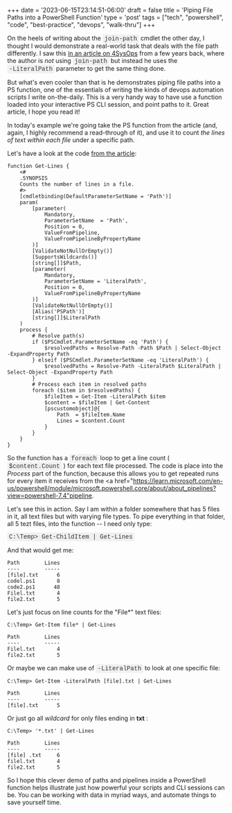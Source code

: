 +++
date = '2023-06-15T23:14:51-06:00'
draft = false
title = 'Piping File Paths into a PowerShell Function'
type = 'post'
tags = ["tech", "powershell", "code", "best-practice", "devops", "walk-thru"]
+++

<style>
/* Base style for code blocks */
.code-block {
    padding: 15px;                    /* Padding around the code */
    font-family: 'Courier New', Courier, monospace; /* Monospace font */
    white-space: pre-wrap;            /* Preserve whitespace and wrap lines */
    border-radius: 5px;               /* Rounded corners */
    overflow-x: auto;                 /* Horizontal scroll if needed */
    margin: 20px 0;                   /* Vertical spacing */
    /* Default colors (light mode) */
    background-color: #f5f5f5;        /* Light gray background */
    border: 1px solid #ddd;           /* Light border */
    color: #333;                      /* Dark text for readability */
}

/* Style for inline monospace text */
.mono {
    font-family: 'Courier New', Courier, monospace; /* Monospace font */
    background-color: #f0f0f0;        /* Light background to highlight */
    padding: 2px 4px;                  /* Padding around text */
    border-radius: 3px;                /* Rounded corners */
}

/* Dark mode overrides for code blocks */
@media (prefers-color-scheme: dark) {
    .code-block {
        background-color: #2d2d2d;    /* Dark background */
        border: 1px solid #555;        /* Darker border */
        color: #f8f8f2;                /* Light text for readability */
    }

    .mono {
        background-color: #3c3c3c;     /* Darker background for inline code */
        color: #f8f8f2;                /* Light text */
    }
}

/* Optional: Light mode overrides (for explicitness) */
@media (prefers-color-scheme: light) {
    .code-block {
        background-color: #f5f5f5;     /* Light gray background */
        border: 1px solid #ddd;        /* Light border */
        color: #333;                   /* Dark text */
    }

    .mono {
        background-color: #f0f0f0;     /* Light background */
        color: #333;                   /* Dark text */
    }
}
</style>

On the heels of writing about the <span class="mono">join-path</span> cmdlet the other day, I thought I would demonstrate a real-world task that deals with the file path differently.  I saw this <a href="https://4sysops.com/archives/process-file-paths-from-the-pipeline-in-powershell-functions/">in an article on 4SysOps</a> from a few years back, where the author is <i>not</i> using <span class="mono">join-path</span> but instead he uses the <span class="mono">‑LiteralPath</span> parameter to get the same thing done.  <br />

But what's even cooler than that is he demonstrates piping file paths into a PS function, one of the essentials of writing the kinds of devops automation scripts I write on-the-daily.  This is a very handy way to have use a function loaded into your interactive PS CLI session, and point paths to it. Great article, I hope you read it! <br />

In today's example we're going take the PS function from the article (and, again, I highly recommend a read-through of it), and use it to count <i>the lines of text within each file</i> under a specific path.  <br />

Let's have a look at the code <a href="https://4sysops.com/archives/process-file-paths-from-the-pipeline-in-powershell-functions/">from the article</a>:

~~~
function Get-Lines {
    <#
    .SYNOPSIS
    Counts the number of lines in a file.
    #>
    [cmdletbinding(DefaultParameterSetName = 'Path')]
    param(
        [parameter(
            Mandatory,
            ParameterSetName  = 'Path',
            Position = 0,
            ValueFromPipeline,
            ValueFromPipelineByPropertyName
        )]
        [ValidateNotNullOrEmpty()]
        [SupportsWildcards()]
        [string[]]$Path,
        [parameter(
            Mandatory,
            ParameterSetName = 'LiteralPath',
            Position = 0,
            ValueFromPipelineByPropertyName
        )]
        [ValidateNotNullOrEmpty()]
        [Alias('PSPath')]
        [string[]]$LiteralPath
    )
    process {
        # Resolve path(s)
        if ($PSCmdlet.ParameterSetName -eq 'Path') {
            $resolvedPaths = Resolve-Path -Path $Path | Select-Object -ExpandProperty Path
        } elseif ($PSCmdlet.ParameterSetName -eq 'LiteralPath') {
            $resolvedPaths = Resolve-Path -LiteralPath $LiteralPath | Select-Object -ExpandProperty Path
        }
        # Process each item in resolved paths
        foreach ($item in $resolvedPaths) {
            $fileItem = Get-Item -LiteralPath $item
            $content = $fileItem | Get-Content
            [pscustomobject]@{
                Path  = $fileItem.Name
                Lines = $content.Count
            }
        }
    }
}
~~~

So the function has a <span class="mono">foreach</span> loop to get a line count ( <span class="mono">$content.Count</span> ) for each text file processed.  The code is place into the <i>Process</i> part of the function, because this allows you to get repeated runs for every item it receives from the <a href="https://learn.microsoft.com/en-us/powershell/module/microsoft.powershell.core/about/about_pipelines?view=powershell-7.4"pipeline</a>. <br />

Let's see this in action.  Say I am within a folder somewhere that has 5 files in it, all text files but with varying file types.  To pipe everything in that folder, all 5 tezt files, into the function -- I need only type:


<span class="mono">C:\Temp> Get-ChildItem | Get-Lines</span><br />

And that would get me:

~~~
Path        Lines
----        -----
[file].txt      6
codel.ps1       8
code2.ps1      48
Filel.txt       4
file2.txt       5
~~~

Let's just focus on line counts for the "File*" text files:

~~~
C:\Temp> Get-Item file* | Get-Lines

Path        Lines
----        -----
Filel.txt       4
file2.txt       5
~~~

Or maybe we can make use of <span class="mono">-LiteralPath</span> to look at one specific file:

~~~
C:\Temp> Get-Item -LiteralPath [file].txt | Get-Lines

Path        Lines
----        -----
[file].txt      5
~~~

Or just go all <i>wildcard</i> for only files ending in **txt** :

~~~
C:\Temp> '*.txt' | Get-Lines

Path        Lines
----        -----
[file] .txt     6
filel.txt       4
file2.txt       5
~~~

So I hope this clever demo of paths and pipelines inside a PowerShell function helps illustrate just how powerful your scripts and CLI sessions can be.  You can be working with data in myriad ways, and automate things to save yourself time.